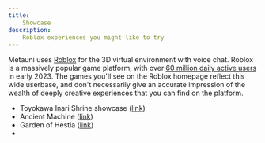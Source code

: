 ```yaml
---
title:
    Showcase
description:
    Roblox experiences you might like to try
---
```


Metauni uses [Roblox](https://www.roblox.com/) for the 3D virtual environment with voice chat. Roblox is a massively popular game platform, with over [60 million daily active users](https://ir.roblox.com/news/news-details/2023/Roblox-Reports-February-2023-Key-Metrics/default.aspx) in early 2023. The games you'll see on the Roblox homepage reflect this wide userbase, and don't necessarily give an accurate impression of the wealth of deeply creative experiences that you can find on the platform.

* Toyokawa Inari Shrine showcase ([link](https://www.roblox.com/games/3158922185/Toyokawa-Inari-Shrine-Showcase))
* Ancient Machine ([link](https://www.roblox.com/games/7056870928/Ancient-Machine-SHOWCASE))
* Garden of Hestia ([link](https://www.roblox.com/games/6524322789/Garden-Of-Hestia-SHOWCASE))
* 
